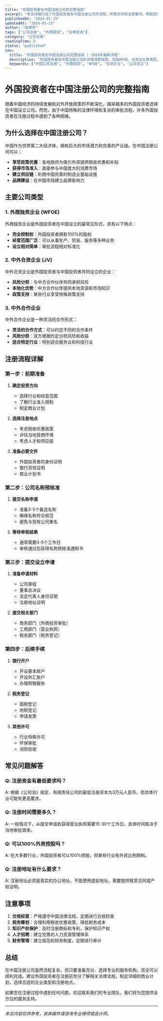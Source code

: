 ```yaml
---
title: "外国投资者在中国注册公司的完整指南"
excerpt: "本文详细介绍了外国投资者在中国注册公司的流程、所需文件和注意事项，帮助您顺利完成公司设立。"
publishedAt: "2024-01-15"
updatedAt: "2024-01-15"
author: "张律师"
tags: ["公司注册", "外商投资", "法律咨询"]
category: "公司注册"
readingTime: 8
status: "published"
seo:
  title: "外国投资者在中国注册公司完整指南 | 2024年最新流程"
  description: "外国投资者在中国注册公司的详细流程指南，包括WFOE、合资企业等类型，所需文件清单和注意事项。"
  keywords: ["中国公司注册", "外商投资", "WFOE", "合资企业", "公司设立"]
---
```


# 外国投资者在中国注册公司的完整指南

随着中国经济的持续发展和对外开放政策的不断深化，越来越多的外国投资者选择在中国设立公司。然而，由于中国特殊的法律环境和复杂的审批流程，许多外国投资者在注册过程中遇到了各种困难。

## 为什么选择在中国注册公司？

中国作为世界第二大经济体，拥有巨大的市场潜力和完善的产业链。在中国注册公司可以：

- **享受政策优惠**：各地政府为吸引外资提供税收优惠和补贴
- **获得市场准入**：直接参与中国庞大的消费市场
- **建立供应链**：利用中国完善的制造业基础设施
- **品牌建设**：在中国市场建立品牌影响力

## 主要公司类型

### 1. 外商独资企业 (WFOE)

外商独资企业是外国投资者在中国设立的最常见形式，具有以下特点：

- **完全控制权**：外国投资者拥有100%的股权
- **经营范围广泛**：可以从事生产、贸易、服务等多种业务
- **设立相对简单**：审批流程相对标准化

### 2. 中外合资企业 (JV)

中外合资企业是外国投资者与中国投资者共同设立的企业：

- **风险分担**：与中方合作伙伴共同承担风险
- **本地化优势**：中方合作伙伴提供本地资源和市场知识
- **政策支持**：某些行业享受特殊政策支持

### 3. 中外合作企业

中外合作企业是一种灵活的合作形式：

- **灵活的合作方式**：可以约定不同的合作条件
- **风险分担**：双方根据约定分担风险和收益
- **适合特定行业**：特别适合服务业和科技行业

## 注册流程详解

### 第一步：前期准备

1. **确定投资方向**
   - 选择行业和经营范围
   - 了解行业准入限制
   - 制定商业计划

2. **选择注册地点**
   - 考虑税收优惠政策
   - 评估当地营商环境
   - 考虑人才和供应链

3. **准备必要文件**
   - 外国投资者的身份证明
   - 银行资信证明
   - 商业计划书

### 第二步：公司名称预核准

1. **提交名称申请**
   - 准备3-5个备选名称
   - 确保名称符合规范
   - 避免与现有公司重名

2. **等待审核结果**
   - 通常需要3-5个工作日
   - 审核通过后获得名称预核准通知书

### 第三步：提交设立申请

1. **准备申请材料**
   - 公司章程
   - 董事会决议
   - 法定代表人身份证明
   - 注册地址证明

2. **提交相关部门**
   - 商务部门（外商投资审批）
   - 工商部门（营业执照）
   - 税务部门（税务登记）

### 第四步：后续手续

1. **银行开户**
   - 开设基本账户
   - 开设外汇账户
   - 办理网银服务

2. **税务登记**
   - 国税登记
   - 地税登记
   - 申请发票

3. **其他许可**
   - 行业特殊许可
   - 环保审批
   - 消防验收

## 常见问题解答

### Q: 注册资金有最低要求吗？

A: 根据《公司法》规定，有限责任公司的最低注册资本为3万元人民币，但具体行业可能有更高要求。

### Q: 注册时间需要多久？

A: 一般情况下，从提交申请到获得营业执照需要15-30个工作日，具体时间取决于当地审批效率。

### Q: 可以100%外资控股吗？

A: 在大多数行业，外国投资者可以100%控股，但某些行业有外资比例限制。

### Q: 注册地址有什么要求？

A: 注册地址必须是真实的办公地址，不能使用虚拟地址，需要提供租赁合同或产权证明。

## 注意事项

1. **合规经营**：严格遵守中国法律法规，定期进行合规检查
2. **税务筹划**：合理利用税收优惠政策，降低税务成本
3. **知识产权保护**：及时注册商标和专利，保护知识产权
4. **人才招聘**：建立完善的人力资源管理体系
5. **财务管理**：建立规范的财务制度，定期进行审计

## 总结

在中国注册公司虽然流程复杂，但只要准备充分、选择专业的服务机构，完全可以顺利完成。建议外国投资者在注册前充分了解相关法律法规，制定详细的商业计划，选择合适的企业类型和注册地点。

如果您在注册过程中遇到任何问题，欢迎联系我们的专业团队，我们将为您提供全方位的服务支持。

---

*本文内容仅供参考，具体操作请咨询专业律师或会计师。*
